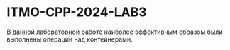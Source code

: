 # ITMO-CPP-2024-LAB3
В данной лабораторной работе наиболее эффективным образом были выполнены операции над контейнерами.
